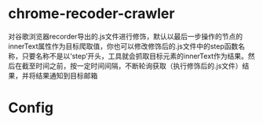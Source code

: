 # chrome-recoder-crawler

对谷歌浏览器recorder导出的.js文件进行修饰，默认以最后一步操作的节点的innerText属性作为目标爬取值，你也可以修改修饰后的.js文件中的step函数名称，只要名称不是以‘step’开头，工具就会抓取目标元素的innerText作为结果。然后在截至时间之前，按一定时间间隔，不断轮询获取（执行修饰后的.js文件）结果，并将结果通知到目标邮箱

# Config 
